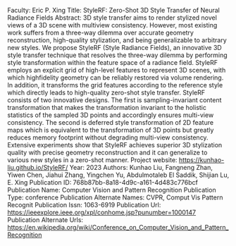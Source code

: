 Faculty: Eric P. Xing
Title: StyleRF: Zero-Shot 3D Style Transfer of Neural Radiance Fields
Abstract: 3D style transfer aims to render stylized novel views of a 3D scene with multiview consistency. However, most existing work suffers from a three-way dilemma over accurate geometry reconstruction, high-quality stylization, and being generalizable to arbitrary new styles. We propose StyleRF (Style Radiance Fields), an innovative 3D style transfer technique that resolves the three-way dilemma by performing style transformation within the feature space of a radiance field. StyleRF employs an explicit grid of high-level features to represent 3D scenes, with which highfidelity geometry can be reliably restored via volume rendering. In addition, it transforms the grid features according to the reference style which directly leads to high-quality zero-shot style transfer. StyleRF consists of two innovative designs. The first is sampling-invariant content transformation that makes the transformation invariant to the holistic statistics of the sampled 3D points and accordingly ensures multi-view consistency. The second is deferred style transformation of 2D feature maps which is equivalent to the transformation of 3D points but greatly reduces memory footprint without degrading multi-view consistency. Extensive experiments show that StyleRF achieves superior 3D stylization quality with precise geometry reconstruction and it can generalize to various new styles in a zero-shot manner. Project website: https://kunhao-liu.github.io/StyleRF/
Year: 2023
Authors: Kunhao Liu, Fangneng Zhan, Yiwen Chen, Jiahui Zhang, Yingchen Yu, Abdulmotaleb El Saddik, Shijian Lu, E. Xing
Publication ID: 768b87bb-8a18-4d9c-a161-4d483c776bcf
Publication Name: Computer Vision and Pattern Recognition
Publication Type: conference
Publication Alternate Names: CVPR, Comput Vis Pattern Recognit
Publication Issn: 1063-6919
Publication Url: https://ieeexplore.ieee.org/xpl/conhome.jsp?punumber=1000147
Publication Alternate Urls: https://en.wikipedia.org/wiki/Conference_on_Computer_Vision_and_Pattern_Recognition
